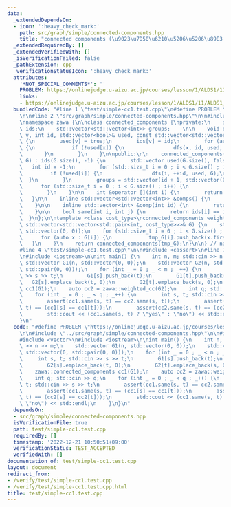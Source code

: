 ```yaml
---
data:
  _extendedDependsOn:
  - icon: ':heavy_check_mark:'
    path: src/graph/simple/connected-components.hpp
    title: "connected components (\u9023\u7D50\u6210\u5206\u5206\u89E3 simple ver)"
  _extendedRequiredBy: []
  _extendedVerifiedWith: []
  _isVerificationFailed: false
  _pathExtension: cpp
  _verificationStatusIcon: ':heavy_check_mark:'
  attributes:
    '*NOT_SPECIAL_COMMENTS*': ''
    PROBLEM: https://onlinejudge.u-aizu.ac.jp/courses/lesson/1/ALDS1/11/ALDS1_11_D
    links:
    - https://onlinejudge.u-aizu.ac.jp/courses/lesson/1/ALDS1/11/ALDS1_11_D
  bundledCode: "#line 1 \"test/simple-cc1.test.cpp\"\n#define PROBLEM \"https://onlinejudge.u-aizu.ac.jp/courses/lesson/1/ALDS1/11/ALDS1_11_D\"\
    \n\n#line 2 \"src/graph/simple/connected-components.hpp\"\n\n#include <vector>\n\
    \nnamespace zawa {\n\nclass connected_components {\nprivate:\n    std::vector<int>\
    \ ids;\n    std::vector<std::vector<int>> groups;    \n\n    void dfs(std::size_t\
    \ v, int id, std::vector<bool>& used, const std::vector<std::vector<int>>& G)\
    \ {\n        used[v] = true;\n        ids[v] = id;\n        for (auto x : G[v])\
    \ {\n            if (!used[x]) {\n                dfs(x, id, used, G);\n     \
    \       }\n        }\n    }\n\npublic:\n\n    connected_components(const std::vector<std::vector<int>>&\
    \ G) : ids(G.size(), -1) {\n        std::vector used(G.size(), false);\n     \
    \   int id = -1;\n        for (std::size_t i = 0 ; i < G.size() ; i++) {\n   \
    \         if (!used[i]) {\n                dfs(i, ++id, used, G);\n          \
    \  }\n        }\n        groups = std::vector(id + 1, std::vector(0, 0));\n  \
    \      for (std::size_t i = 0 ; i < G.size() ; i++) {\n            groups[ids[i]].push_back((int)i);\n\
    \        }\n    }\n\n    int &operator [](int i) {\n        return ids[i];\n \
    \   }\n\n    inline std::vector<std::vector<int>> &comps() {\n        return groups;\n\
    \    }\n\n    inline std::vector<int> &comp(int id) {\n        return groups[id];\n\
    \    }\n\n    bool same(int i, int j) {\n        return ids[i] == ids[j];\n  \
    \  }\n};\n\ntemplate <class cost_type>\nconnected_components weighted_cc(const\
    \ std::vector<std::vector<std::pair<int, cost_type>>>& G) {\n    std::vector tmp_G(G.size(),\
    \ std::vector(0, 0));\n    for (std::size_t i = 0 ; i < G.size() ; i++) {\n  \
    \      for (auto x : G[i]) {\n            tmp_G[i].push_back(x.first);\n     \
    \   }\n    }\n    return connected_components(tmp_G);\n}\n\n} // namespace zawa\n\
    #line 4 \"test/simple-cc1.test.cpp\"\n\n#include <cassert>\n#line 7 \"test/simple-cc1.test.cpp\"\
    \n#include <iostream>\n\nint main() {\n    int n, m; std::cin >> n >> m;\n   \
    \ std::vector G1(n, std::vector(0, 0));\n    std::vector G2(n, std::vector(0,\
    \ std::pair(0, 0)));\n    for (int _ = 0 ; _ < m ; _++) {\n        int s, t; std::cin\
    \ >> s >> t;\n        G1[s].push_back(t);\n        G1[t].push_back(s);\n     \
    \   G2[s].emplace_back(t, 0);\n        G2[t].emplace_back(s, 0);\n    }\n    zawa::connected_components\
    \ cc1(G1);\n    auto cc2 = zawa::weighted_cc(G2);\n    int q; std::cin >> q;\n\
    \    for (int _ = 0 ; _ < q ; _++) {\n        int s, t; std::cin >> s >> t;\n\
    \        assert(cc1.same(s, t) == cc2.same(s, t));\n        assert(cc1.same(s,\
    \ t) == (cc1[s] == cc1[t]));\n        assert(cc2.same(s, t) == (cc2[s] == cc2[t]));\n\
    \        std::cout << (cc1.same(s, t) ? \"yes\" : \"no\") << std::endl;\n    }\n\
    }\n"
  code: "#define PROBLEM \"https://onlinejudge.u-aizu.ac.jp/courses/lesson/1/ALDS1/11/ALDS1_11_D\"\
    \n\n#include \"../src/graph/simple/connected-components.hpp\"\n\n#include <cassert>\n\
    #include <vector>\n#include <iostream>\n\nint main() {\n    int n, m; std::cin\
    \ >> n >> m;\n    std::vector G1(n, std::vector(0, 0));\n    std::vector G2(n,\
    \ std::vector(0, std::pair(0, 0)));\n    for (int _ = 0 ; _ < m ; _++) {\n   \
    \     int s, t; std::cin >> s >> t;\n        G1[s].push_back(t);\n        G1[t].push_back(s);\n\
    \        G2[s].emplace_back(t, 0);\n        G2[t].emplace_back(s, 0);\n    }\n\
    \    zawa::connected_components cc1(G1);\n    auto cc2 = zawa::weighted_cc(G2);\n\
    \    int q; std::cin >> q;\n    for (int _ = 0 ; _ < q ; _++) {\n        int s,\
    \ t; std::cin >> s >> t;\n        assert(cc1.same(s, t) == cc2.same(s, t));\n\
    \        assert(cc1.same(s, t) == (cc1[s] == cc1[t]));\n        assert(cc2.same(s,\
    \ t) == (cc2[s] == cc2[t]));\n        std::cout << (cc1.same(s, t) ? \"yes\" :\
    \ \"no\") << std::endl;\n    }\n}\n"
  dependsOn:
  - src/graph/simple/connected-components.hpp
  isVerificationFile: true
  path: test/simple-cc1.test.cpp
  requiredBy: []
  timestamp: '2022-12-21 10:50:51+09:00'
  verificationStatus: TEST_ACCEPTED
  verifiedWith: []
documentation_of: test/simple-cc1.test.cpp
layout: document
redirect_from:
- /verify/test/simple-cc1.test.cpp
- /verify/test/simple-cc1.test.cpp.html
title: test/simple-cc1.test.cpp
---
```

